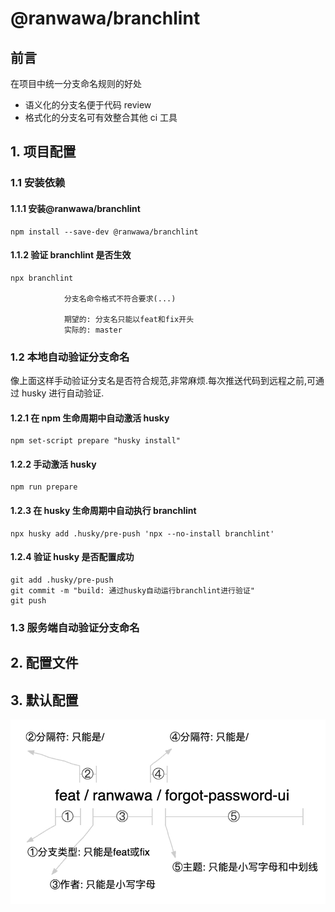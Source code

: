 # @ranwawa/branchlint

## 前言

在项目中统一分支命名规则的好处

- 语义化的分支名便于代码 review
- 格式化的分支名可有效整合其他 ci 工具

## 1. 项目配置

### 1.1 安装依赖

#### 1.1.1 安装@ranwawa/branchlint

```shell
npm install --save-dev @ranwawa/branchlint
```

#### 1.1.2 验证 branchlint 是否生效

```shell
npx branchlint

            分支名命令格式不符合要求(...)

            期望的: 分支名只能以feat和fix开头
            实际的: master
```

### 1.2 本地自动验证分支命名

像上面这样手动验证分支名是否符合规范,非常麻烦.每次推送代码到远程之前,可通过 husky 进行自动验证.

#### 1.2.1 在 npm 生命周期中自动激活 husky

```shell
npm set-script prepare "husky install"
```

#### 1.2.2 手动激活 husky

```shell
npm run prepare
```

#### 1.2.3 在 husky 生命周期中自动执行 branchlint

```shell
npx husky add .husky/pre-push 'npx --no-install branchlint'
```

#### 1.2.4 验证 husky 是否配置成功

```shell
git add .husky/pre-push
git commit -m "build: 通过husky自动运行branchlint进行验证"
git push
```

### 1.3 服务端自动验证分支命名

## 2. 配置文件

## 3. 默认配置

![](https://raw.githubusercontent.com/ranwawa/document/master/img/20220505-114809.jpeg)
